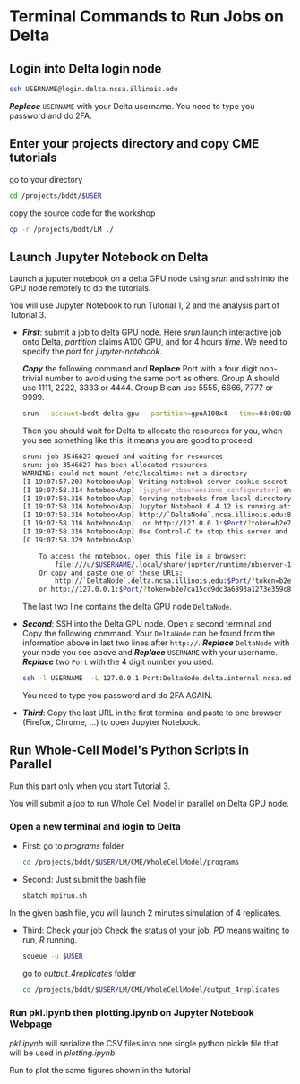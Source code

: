 # Terminal Commands to Run Jobs on Delta


## Login into Delta login node

```bash
ssh USERNAME@login.delta.ncsa.illinois.edu
```

***Replace*** `USERNAME` with your Delta username. You need to type you password and do 2FA.

##  Enter your projects directory and copy CME tutorials

go to your directory

```bash
cd /projects/bddt/$USER
```

copy the source code for the workshop

```bash
cp -r /projects/bddt/LM ./
```

## Launch Jupyter Notebook on Delta

Launch a juputer notebook on a delta GPU node using *srun* and ssh into the GPU node remotely to do the tutorials.

You will use Jupyter Notebook to run Tutorial 1, 2 and the analysis part of Tutorial 3.

+ ***First***: submit a job to delta GPU node.
     Here *srun* launch interactive job onto Delta, *partition* claims A100 GPU, and for 4 hours *time*. We need to specify the *port* for *jupyter-notebook*.

    ***Copy*** the following command and **Replace** Port with a four digit non-trivial number to avoid using the same port as others. Group A should use 1111, 2222, 3333 or 4444. Group B can use 5555, 6666, 7777 or 9999.
    ```bash
    srun --account=bddt-delta-gpu --partition=gpuA100x4 --time=04:00:00 --mem=64g --gpus-per-node=1 --tasks-per-node=1 --cpus-per-task=16 --nodes=1 apptainer exec --nv --containall --bind /projects/bddt/$USER/:/workspace /projects/bddt/$USER/LM/LM.sif jupyter-notebook /workspace/ --no-browser --port=Port --ip=0.0.0.0 --allow-root
    ```
    
    Then you should wait for Delta to allocate the resources for you, when you see something like this, it means you are good to proceed:
    ```bash
    srun: job 3546627 queued and waiting for resources
    srun: job 3546627 has been allocated resources
    WARNING: could not mount /etc/localtime: not a directory
    [I 19:07:57.203 NotebookApp] Writing notebook server cookie secret to /u/$USER/.local/share/jupyter/runtime/notebook_cookie_secret
    [I 19:07:58.314 NotebookApp] [jupyter_nbextensions_configurator] enabled 0.6.3
    [I 19:07:58.316 NotebookApp] Serving notebooks from local directory: /workspace
    [I 19:07:58.316 NotebookApp] Jupyter Notebook 6.4.12 is running at:
    [I 19:07:58.316 NotebookApp] http://`DeltaNode`.ncsa.illinois.edu:8811/?token=b2e7ca15cd9dc3a6893a1273e359c88869225bc29d66c80c
    [I 19:07:58.316 NotebookApp]  or http://127.0.0.1:$Port/?token=b2e7ca15cd9dc3a6893a1273e359c88869225bc29d66c80c
    [I 19:07:58.316 NotebookApp] Use Control-C to stop this server and shut down all kernels (twice to skip confirmation).
    [C 19:07:58.329 NotebookApp]

        To access the notebook, open this file in a browser:
            file:///u/$USERNAME/.local/share/jupyter/runtime/nbserver-13-open.html
        Or copy and paste one of these URLs:
            http://`DeltaNode`.delta.ncsa.illinois.edu:$Port/?token=b2e7ca15cd9dc3a6893a1273e359c88869225bc29d66c80c
        or http://127.0.0.1:$Port/?token=b2e7ca15cd9dc3a6893a1273e359c88869225bc29d66c80c
    ```

    The last two line contains the delta GPU node `DeltaNode`.

+ ***Second***: SSH into the Delta GPU node. Open a second terminal and Copy the following command.
  Your `DeltaNode` can be found from the information above in last two lines after `http://`. ***Replace*** `DeltaNode` with your node you see above and ***Replace*** `USERNAME` with your username. ***Replace*** two `Port` with the 4 digit number you used.
    
    ```bash
    ssh -l USERNAME  -L 127.0.0.1:Port:DeltaNode.delta.internal.ncsa.edu:Port dt-login.delta.ncsa.illinois.edu
    ```

    You need to type you password and do 2FA AGAIN.

+ ***Third***: Copy the last URL in the first terminal and paste to one browser (Firefox, Chrome, ...) to open Jupyter Notebook.


## Run Whole-Cell Model's Python Scripts in Parallel

Run this part only when you start Tutorial 3.

You will submit a job to run Whole Cell Model in parallel on Delta GPU node.

### Open a new terminal and login to Delta ###

+ First: go to *programs* folder

    ``` bash
    cd /projects/bddt/$USER/LM/CME/WholeCellModel/programs
    ```

+ Second: Just submit the bash file

    ```bash
    sbatch mpirun.sh
    ```
In the given bash file, you will launch 2 minutes simulation of 4 replicates.
+ Third: Check your job
    Check the status of your job. *PD* means waiting to run, *R* running.

    ```bash
    squeue -u $USER
    ```
    go to *output_4replicates* folder 
    
    ``` bash
    cd /projects/bddt/$USER/LM/CME/WholeCellModel/output_4replicates
    ```

### Run pkl.ipynb then plotting.ipynb on Jupyter Notebook Webpage

*pkl.ipynb* will serialize the CSV files into one single python pickle file that will be used in *plotting.ipynb*

Run to plot the same figures shown in the tutorial
